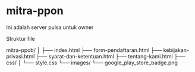 # mitra-ppon
Ini adalah server pulsa untuk owner



Struktur file

mitra-ppob/
│
├── index.html
├── form-pendaftaran.html
├── kebijakan-privasi.html
├── syarat-dan-ketentuan.html
├── tentang-kami.html
├── css/
│   └── style.css
└── images/
    └── google_play_store_badge.png
